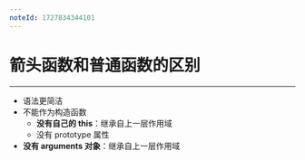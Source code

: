 ```yaml
---
noteId: 1727834344101
---
```

# 箭头函数和普通函数的区别
---
- 语法更简洁
- 不能作为构造函数
	- **没有自己的 this**：继承自上一层作用域
	- 没有 prototype 属性
- **没有 arguments 对象**：继承自上一层作用域